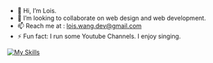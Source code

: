 - 👋 Hi, I’m Lois. 
- 💞️ I’m looking to collaborate on web design and web development. 
- 📫 Reach me at : lois.wang.dev@gmail.com
- ⚡ Fun fact: I run some Youtube Channels. I enjoy singing. 

<!---
Loloishere/Loloishere is a ✨ special ✨ repository because its `README.md` (this file) appears on your GitHub profile.
You can click the Preview link to take a look at your changes.
--->

[![My Skills](https://skillicons.dev/icons?i=html,css,js,ts,mongodb,mysql,react,nextjs,vite,tailwind,git,figma,firebase&theme=dark)](https://skillicons.dev)


